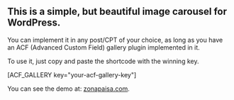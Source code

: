 ## This is a simple, but beautiful image carousel for WordPress.

You can implement it in any post/CPT of your choice, as long as you have an ACF (Advanced Custom Field) gallery plugin implemented in it.

To use it, just copy and paste the shortcode with the winning key.

[ACF_GALLERY key="your-acf-gallery-key"]

You can see the demo at: [zonapaisa.com](https://zonapaisa.com/directorio/mirador-el-cielo).
